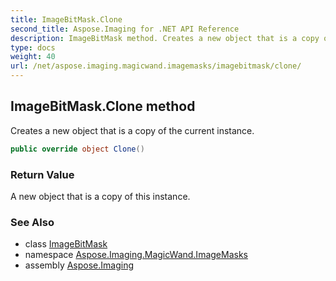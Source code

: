 ```yaml
---
title: ImageBitMask.Clone
second_title: Aspose.Imaging for .NET API Reference
description: ImageBitMask method. Creates a new object that is a copy of the current instance
type: docs
weight: 40
url: /net/aspose.imaging.magicwand.imagemasks/imagebitmask/clone/
---
```

## ImageBitMask.Clone method

Creates a new object that is a copy of the current instance.

```csharp
public override object Clone()
```

### Return Value

A new object that is a copy of this instance.

### See Also

* class [ImageBitMask](../)
* namespace [Aspose.Imaging.MagicWand.ImageMasks](../../imagebitmask/)
* assembly [Aspose.Imaging](../../../)


